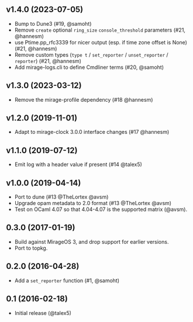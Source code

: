 ## v1.4.0 (2023-07-05)

- Bump to Dune3 (#19, @samoht)
- Remove `create` optional `ring_size` `console_threshold` parameters
  (#21, @hannesm)
- use Ptime.pp_rfc3339 for nicer output (esp. if time zone offset is
  None) (#21, @hannesm)
- Remove custom types (`type t` / `set_reporter` / `unset_reporter` /
  `reporter`) (#21, @hannesm)
- Add mirage-logs.cli to define Cmdliner terms (#20, @samoht)

## v1.3.0 (2023-03-12)

- Remove the mirage-profile dependency (#18 @hannesm)

## v1.2.0 (2019-11-01)

- Adapt to mirage-clock 3.0.0 interface changes (#17 @hannesm)

## v1.1.0 (2019-07-12)

- Emit log with a header value if present (#14 @talex5)

## v1.0.0 (2019-04-14)

- Port to dune (#13 @TheLortex @avsm)
- Upgrade opam metadata to 2.0 format (#13 @TheLortex @avsm)
- Test on OCaml 4.07 so that 4.04-4.07 is the supported matrix (@avsm).

## 0.3.0 (2017-01-19)

- Build against MirageOS 3, and drop support for earlier versions.
- Port to topkg.

## 0.2.0 (2016-04-28)

- Add a `set_reporter` function (#1, @samoht)

## 0.1 (2016-02-18)

- Initial release (@talex5)
